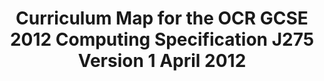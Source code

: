 ---
title: Curriculum Map for the OCR GCSE 2012 Computing Specification J275 Version 1 April 2012
class_name: docs
full_width: true
---